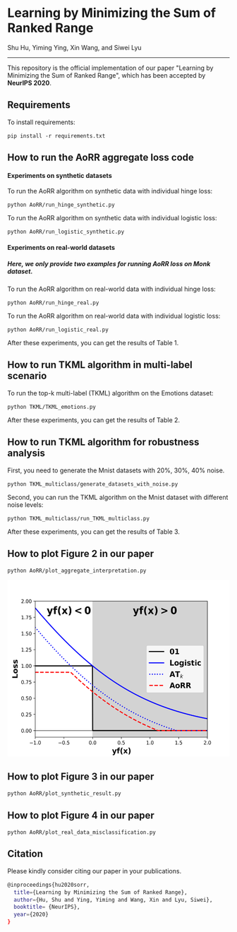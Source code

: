 # Learning by Minimizing the Sum of Ranked Range
Shu Hu, Yiming Ying, Xin Wang, and Siwei Lyu
_________________

This repository is the official implementation of our paper "Learning by Minimizing the Sum of Ranked Range", which has been accepted by **NeurIPS 2020**. 


## Requirements

To install requirements:

```setup
pip install -r requirements.txt
```

## How to run the AoRR aggregate loss code

#### Experiments on synthetic datasets


To run the AoRR algorithm on synthetic data with individual hinge loss:

```train
python AoRR/run_hinge_synthetic.py
```

To run the AoRR algorithm on synthetic data with individual logistic loss:

```train
python AoRR/run_logistic_synthetic.py
```

#### Experiments on real-world datasets
##### Here, we only provide two examples for running AoRR loss on Monk dataset.

To run the AoRR algorithm on real-world data with individual hinge loss:

```train
python AoRR/run_hinge_real.py
```

To run the AoRR algorithm on real-world data with individual logistic loss:

```train
python AoRR/run_logistic_real.py
```

After these experiments, you can get the results of Table 1.

## How to run TKML algorithm in multi-label scenario

To run the top-k multi-label (TKML) algorithm on the Emotions dataset:

```train
python TKML/TKML_emotions.py
```

After these experiments, you can get the results of Table 2.

## How to run TKML algorithm for robustness analysis

First, you need to generate the Mnist datasets with 20%, 30%, 40% noise.

```train
python TKML_multiclass/generate_datasets_with_noise.py
```
 
Second, you can run the TKML algorithm on the Mnist dataset with different noise levels:

```train
python TKML_multiclass/run_TKML_multiclass.py
```

After these experiments, you can get the results of Table 3.

## How to plot Figure 2 in our paper

```train
python AoRR/plot_aggregate_interpretation.py
```

<p align="center">
    <img src="AoRR/fig/interpretation_aggregate_loss.png" height="400" width= "800">
</p>

## How to plot Figure 3 in our paper

```train
python AoRR/plot_synthetic_result.py
```

## How to plot Figure 4 in our paper

```train
python AoRR/plot_real_data_misclassification.py
```

## Citation
Please kindly consider citing our paper in your publications. 
```bash
@inproceedings{hu2020sorr,
  title={Learning by Minimizing the Sum of Ranked Range},
  author={Hu, Shu and Ying, Yiming and Wang, Xin and Lyu, Siwei},
  booktitle= {NeurIPS},
  year={2020}
}
```

